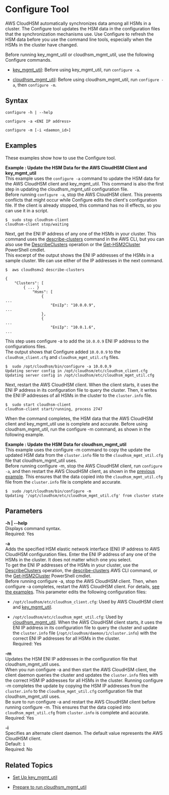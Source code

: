 # Configure Tool<a name="configure-tool"></a>

AWS CloudHSM automatically synchronizes data among all HSMs in a cluster\. The Configure tool updates the HSM data in the configuration files that the synchronization mechanisms use\. Use Configure to refresh the HSM data before you use the command line tools, especially when the HSMs in the cluster have changed\. 

Before running key\_mgmt\_util or cloudhsm\_mgmt\_util, use the following Configure commands\.

+ [key\_mgmt\_util](key_mgmt_util.md): Before using key\_mgmt\_util, run `configure -a`\.

+ [cloudhsm\_mgmt\_util](cloudhsm_mgmt_util.md): Before using cloudhsm\_mgmt\_util, run `configure -a`, then `configure -m`\.

## Syntax<a name="configure-tool-syntax"></a>

```
configure -h | --help

configure -a <ENI IP address>

configure -m [-i <daemon_id>]
```

## Examples<a name="configure-tool-examples"></a>

These examples show how to use the Configure tool\.

**Example : Update the HSM Data for the AWS CloudHSM Client and key\_mgmt\_util**  
This example uses the `configure -a` command to update the HSM data for the AWS CloudHSM client and key\_mgmt\_util\. This command is also the first step in updating the cloudhsm\_mgmt\_util configuration file\.  
Before running `configure -a`, stop the AWS CloudHSM client\. This prevents conflicts that might occur while Configure edits the client's configuration file\. If the client is already stopped, this command has no ill effects, so you can use it in a script\.  

```
$  sudo stop cloudhsm-client
cloudhsm-client stop/waiting
```
Next, get the ENI IP address of any one of the HSMs in your cluster\. This command uses the [describe\-clusters](http://docs.aws.amazon.com/cli/latest/reference/cloudhsmv2/describe-clusters.html) command in the AWS CLI, but you can also use the [DescribeClusters](http://docs.aws.amazon.com/cloudhsm/latest/APIReference/API_DescribeClusters.html) operation or the [Get\-HSM2Cluster](http://docs.aws.amazon.com/powershell/latest/reference/items/Get-HSM2Cluster.html) PowerShell cmdlet\.  
This excerpt of the output shows the ENI IP addresses of the HSMs in a sample cluster\. We can use either of the IP addresses in the next command\.  

```
$  aws cloudhsmv2 describe-clusters

{
    "Clusters": [
        { ... }
            "Hsms": [
                {
...
                    "EniIp": "10.0.0.9",
...
                },
                {
...
                    "EniIp": "10.0.1.6",
...
```
This step uses configure \-a to add the `10.0.0.9` ENI IP address to the configurations files\.   
The output shows that Configure added `10.0.0.9` to the `cloudhsm_client.cfg` and `cloudhsm_mgmt_util.cfg` files\.  

```
$  sudo /opt/cloudhsm/bin/configure -a 10.0.0.9
Updating server config in /opt/cloudhsm/etc/cloudhsm_client.cfg
Updating server config in /opt/cloudhsm/etc/cloudhsm_mgmt_util.cfg
```
Next, restart the AWS CloudHSM client\. When the client starts, it uses the ENI IP address in its configuration file to query the cluster\. Then, it writes the ENI IP addresses of all HSMs in the cluster to the `cluster.info` file\.  

```
$  sudo start cloudhsm-client
cloudhsm-client start/running, process 2747
```
When the command completes, the HSM data that the AWS CloudHSM client and key\_mgmt\_util use is complete and accurate\. Before using cloudhsm\_mgmt\_util, run the configure \-m command, as shown in the following example\.

**Example : Update the HSM Data for cloudhsm\_mgmt\_util**  
This example uses the configure \-m command to copy the update the updated HSM data from the `cluster.info` file to the `cloudhsm_mgmt_util.cfg` file that cloudhsm\_mgmt\_util uses\.  
Before running configure \-m, stop the AWS CloudHSM client, run `configure -a`, and then restart the AWS CloudHSM client, as shown in the [previous example](#configure-tool-examples)\. This ensures that the data copied into the `cloudhsm_mgmt_util.cfg` file from the `cluster.info` file is complete and accurate\.  

```
$  sudo /opt/cloudhsm/bin/configure -m
Updating '/opt/cloudhsm/etc/cloudhsm_mgmt_util.cfg' from cluster state
```

## Parameters<a name="configure-tool-params"></a>

**\-h | \-\-help**  
Displays command syntax\.  
Required: Yes

**\-a *<ENI IP address>***  
Adds the specified HSM elastic network interface \(ENI\) IP address to AWS CloudHSM configuration files\. Enter the ENI IP address of any one of the HSMs in the cluster\. It does not matter which one you select\.   
To get the ENI IP addresses of the HSMs in your cluster, use the [DescribeClusters](http://docs.aws.amazon.com/cloudhsm/latest/APIReference/API_DescribeClusters.html) operation, the [describe\-clusters](http://docs.aws.amazon.com/cli/latest/reference/cloudhsmv2/describe-clusters.html) AWS CLI command, or the [Get\-HSM2Cluster](http://docs.aws.amazon.com/powershell/latest/reference/items/Get-HSM2Cluster.html) PowerShell cmdlet\.  
Before running configure \-a, stop the AWS CloudHSM client\. Then, when configure \-a completes, restart the AWS CloudHSM client\. For details, [see the examples](#configure-tool-examples)\.
This parameter edits the following configuration files:  

+ `/opt/cloudhsm/etc/cloudhsm_client.cfg`: Used by AWS CloudHSM client and [key\_mgmt\_util](key_mgmt_util.md)\.

+ `/opt/cloudhsm/etc/cloudhsm_mgmt_util.cfg`: Used by [cloudhsm\_mgmt\_util](cloudhsm_mgmt_util.md)\.
When the AWS CloudHSM client starts, it uses the ENI IP address in its configuration file to query the cluster and update the `cluster.info` file \(`/opt/cloudhsm/daemon/1/cluster.info`\) with the correct ENI IP addresses for all HSMs in the cluster\.  
Required: Yes

**\-m**  
Updates the HSM ENI IP addresses in the configuration file that cloudhsm\_mgmt\_util uses\.   
When you run configure \-a and then start the AWS CloudHSM client, the client daemon queries the cluster and updates the `cluster.info` files with the correct HSM IP addresses for all HSMs in the cluster\. Running configure \-m completes the update by copying the HSM IP addresses from the `cluster.info` to the `cloudhsm_mgmt_util.cfg` configuration file that cloudhsm\_mgmt\_util uses\.  
Be sure to run configure \-a and restart the AWS CloudHSM client before running configure \-m\. This ensures that the data copied into `cloudhsm_mgmt_util.cfg` from `cluster.info` is complete and accurate\.  
Required: Yes

**\-i**  
Specifies an alternate client daemon\. The default value represents the AWS CloudHSM client\.  
Default: `1`  
Required: No

## Related Topics<a name="configure-tool-seealso"></a>

+ [Set Up key\_mgmt\_util](key_mgmt_util-getting-started.md#key_mgmt_util-setup)

+ [Prepare to run cloudhsm\_mgmt\_util](cloudhsm_mgmt_util-getting-started.md#cloudhsm_mgmt_util-setup)